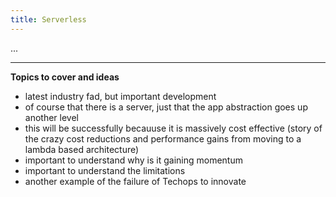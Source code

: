 ```yaml
---
title: Serverless
---
```


...

---

**Topics to cover and ideas**

 - latest industry fad, but important development
 - of course that there is a server, just that the app abstraction goes up another level
 - this will be successfully becauuse it is massively cost effective (story of the crazy cost reductions and performance gains from moving to a lambda based architecture)
 - important to understand why is it gaining momentum
 - important to understand the limitations
 - another example of the failure of Techops to innovate